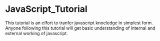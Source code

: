 # JavaScript_Tutorial

This tutorial is an effort to tranfer javascript knoeledge in simplest form.
Anyone following this tutorial will get basic understanding of internal and external working of javascript.
